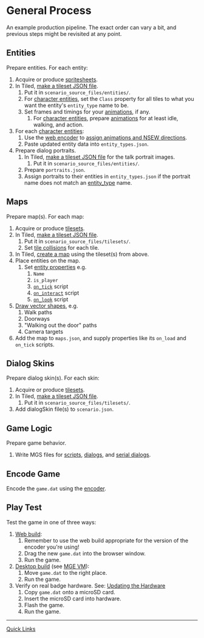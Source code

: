 # General Process

An example production pipeline. The exact order can vary a bit, and previous steps might be revisited at any point.

## Entities

Prepare entities. For each entity:

1. Acquire or produce [spritesheets](tilesets).
2. In Tiled, [make a tileset JSON file](tilesets#creating-a-tileset-json-file).
	1. Put it in `scenario_source_files/entities/`.
	2. For [character entities](entity_types#character-entity), set the `Class` property for all tiles to what you want the entity's `entity_type` name to be.
	3. Set frames and timings for your [animations](animations), if any.
		1. For [character entities](entity_types#character-entity), prepare [animations](animations) for at least idle, walking, and action.
3. For each [character entities](entity_types#character-entity):
	1. Use the [web encoder](encoder#web-encoder) to [assign animations and NSEW directions](entity_management_system).
	2. Paste updated entity data into `entity_types.json`.
4. Prepare dialog portraits.
	1. In Tiled, [make a tileset JSON file](tilesets#creating-a-tileset-json-file) for the talk portrait images.
		1. Put it in `scenario_source_files/entities/`.
	2. Prepare `portraits.json`.
	3. Assign portraits to their entities in `entity_types.json` if the portrait name does not match an [entity_type](entity_types#character-entity) name.

## Maps

Prepare map(s). For each map:

1. Acquire or produce [tilesets](tilesets).
2. In Tiled, [make a tileset JSON file](tilesets#creating-a-tileset-json-file).
	1. Put it in `scenario_source_files/tilesets/`.
	2. Set [tile collisions](tilesets#tile-collisions) for each tile.
3. In Tiled, [create a map](maps#creating-a-map-json-file) using the tileset(s) from above.
4. Place entities on the map.
	1. Set [entity properties](entities#entity-properties) e.g.
		1. `Name`
		2. `is_player`
		3. [`on_tick`](scripts#on_tick) script
		4. [`on_interact`](scripts#on_interact) script
		5. [`on_look`](scripts#on_look) script
5. [Draw vector shapes](vector_objects), e.g.
	1. Walk paths
	2. Doorways
	3. "Walking out the door" paths
	4. Camera targets
6. Add the map to `maps.json`, and supply properties like its `on_load` and `on_tick` scripts.

## Dialog Skins

Prepare dialog skin(s). For each skin:

1. Acquire or produce [tilesets](tilesets).
2. In Tiled, [make a tileset JSON file](tilesets#creating-a-tileset-json-file).
	1. Put it in `scenario_source_files/tilesets/`.
3. Add dialogSkin file(s) to `scenario.json`.

## Game Logic

Prepare game behavior.

1. Write MGS files for [scripts](scripts), [dialogs](dialogs), and [serial dialogs](serial_dialogs).

## Encode Game

Encode the `game.dat` using the [encoder](encoder).

## Play Test

Test the game in one of three ways:

1. [Web build](what_youll_need#web-build):
	1. Remember to use the web build appropriate for the version of the encoder you're using!
	2. Drag the new `game.dat` into the browser window.
	3. Run the game.
2. [Desktop build](what_youll_need#desktop-build) (see [MGE VM](mge_vm)):
	1. Move `game.dat` to the right place.
	2. Run the game.
3. Verify on real badge hardware. See: [Updating the Hardware](updating_the_hardware)
	1. Copy `game.dat` onto a microSD card.
	2. Insert the microSD card into hardware.
	3. Flash the game.
	4. Run the game.

---

[Quick Links](index)